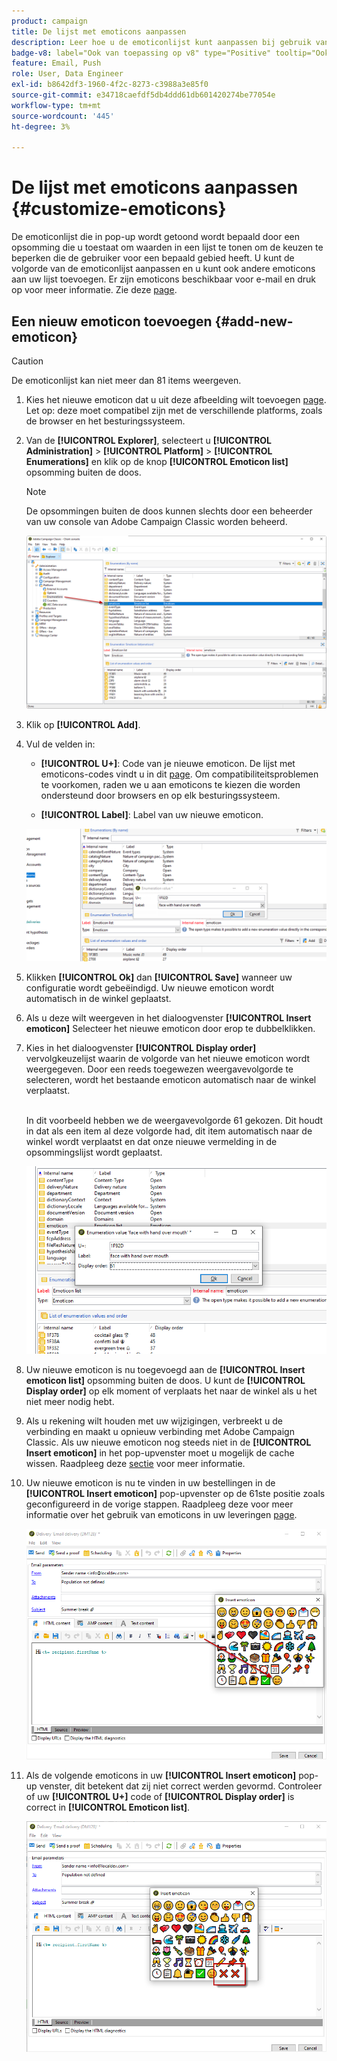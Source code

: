```yaml
---
product: campaign
title: De lijst met emoticons aanpassen
description: Leer hoe u de emoticonlijst kunt aanpassen bij gebruik van Adobe Campaign
badge-v8: label="Ook van toepassing op v8" type="Positive" tooltip="Ook van toepassing op campagne v8"
feature: Email, Push
role: User, Data Engineer
exl-id: b8642df3-1960-4f2c-8273-c3988a3e85f0
source-git-commit: e34718caefdf5db4ddd61db601420274be77054e
workflow-type: tm+mt
source-wordcount: '445'
ht-degree: 3%

---
```


# De lijst met emoticons aanpassen {#customize-emoticons}

De emoticonlijst die in pop-up wordt getoond wordt bepaald door een opsomming die u toestaat om waarden in een lijst te tonen om de keuzen te beperken die de gebruiker voor een bepaald gebied heeft.
U kunt de volgorde van de emoticonlijst aanpassen en u kunt ook andere emoticons aan uw lijst toevoegen.
Er zijn emoticons beschikbaar voor e-mail en druk op voor meer informatie. Zie deze [page](defining-the-email-content.md#inserting-emoticons).

## Een nieuw emoticon toevoegen {#add-new-emoticon}

>[!CAUTION]
>
>De emoticonlijst kan niet meer dan 81 items weergeven.

1. Kies het nieuwe emoticon dat u uit deze afbeelding wilt toevoegen [page](https://unicode.org/emoji/charts/full-emoji-list.html). Let op: deze moet compatibel zijn met de verschillende platforms, zoals de browser en het besturingssysteem.

1. Van de **[!UICONTROL Explorer]**, selecteert u **[!UICONTROL Administration]** > **[!UICONTROL Platform]** > **[!UICONTROL Enumerations]** en klik op de knop **[!UICONTROL Emoticon list]** opsomming buiten de doos.

   >[!NOTE]
   >
   >De opsommingen buiten de doos kunnen slechts door een beheerder van uw console van Adobe Campaign Classic worden beheerd.

   ![](assets/emoticon_1.png)

1. Klik op **[!UICONTROL Add]**.

1. Vul de velden in:

   * **[!UICONTROL U+]**: Code van je nieuwe emoticon. De lijst met emoticons-codes vindt u in dit [page](https://unicode.org/emoji/charts/full-emoji-list.html).
Om compatibiliteitsproblemen te voorkomen, raden we u aan emoticons te kiezen die worden ondersteund door browsers en op elk besturingssysteem.

   * **[!UICONTROL Label]**: Label van uw nieuwe emoticon.

   ![](assets/emoticon_5.png)

1. Klikken **[!UICONTROL Ok]** dan **[!UICONTROL Save]** wanneer uw configuratie wordt gebeëindigd.
Uw nieuwe emoticon wordt automatisch in de winkel geplaatst.

1. Als u deze wilt weergeven in het dialoogvenster **[!UICONTROL Insert emoticon]** Selecteer het nieuwe emoticon door erop te dubbelklikken.

1. Kies in het dialoogvenster **[!UICONTROL Display order]** vervolgkeuzelijst waarin de volgorde van het nieuwe emoticon wordt weergegeven. Door een reeds toegewezen weergavevolgorde te selecteren, wordt het bestaande emoticon automatisch naar de winkel verplaatst.

   <br>In dit voorbeeld hebben we de weergavevolgorde 61 gekozen. Dit houdt in dat als een item al deze volgorde had, dit item automatisch naar de winkel wordt verplaatst en dat onze nieuwe vermelding in de opsommingslijst wordt geplaatst.

   ![](assets/emoticon_2.png)

1. Uw nieuwe emoticon is nu toegevoegd aan de **[!UICONTROL Insert emoticon list]** opsomming buiten de doos. U kunt de **[!UICONTROL Display order]** op elk moment of verplaats het naar de winkel als u het niet meer nodig hebt.

1. Als u rekening wilt houden met uw wijzigingen, verbreekt u de verbinding en maakt u opnieuw verbinding met Adobe Campaign Classic. Als uw nieuwe emoticon nog steeds niet in de **[!UICONTROL Insert emoticon]** in het pop-upvenster moet u mogelijk de cache wissen. Raadpleeg deze [sectie](../../platform/using/faq-campaign-config.md#perform-soft-cache-clear) voor meer informatie.

1. Uw nieuwe emoticon is nu te vinden in uw bestellingen in de **[!UICONTROL Insert emoticon]** pop-upvenster op de 61ste positie zoals geconfigureerd in de vorige stappen. Raadpleeg deze voor meer informatie over het gebruik van emoticons in uw leveringen [page](defining-the-email-content.md#inserting-emoticons).

   ![](assets/emoticon_4.png)

1. Als de volgende emoticons in uw **[!UICONTROL Insert emoticon]** pop-up venster, dit betekent dat zij niet correct werden gevormd. Controleer of uw **[!UICONTROL U+]** code of **[!UICONTROL Display order]** is correct in **[!UICONTROL Emoticon list]**.

   ![](assets/emoticon_6.png)
